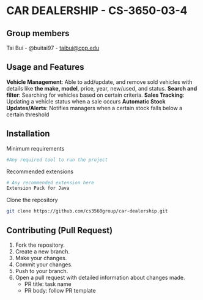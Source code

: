 # CAR DEALERSHIP - CS-3650-03-4

## Group members

Tai Bui - @buitai97 - taibui@cpp.edu

## Usage and Features

**Vehicle Management**: Able to add/update, and remove sold vehicles with details like **the make, model**, price, year, new/used, and status.
**Search and filter**: Searching for vehicles based on certain criteria. 
**Sales Tracking**: Updating a vehicle status when a sale occurs 
**Automatic Stock Updates/Alerts**: Notifies managers when a certain stock falls below a certain threshold

## Installation

Minimum requirements

```bash
#Any required tool to run the project
```

Recommended extensions

```bash
# Any recommended extension here
Extension Pack for Java
```

Clone the repository

```bash
git clone https://github.com/cs3560group/car-dealership.git
```


## Contributing (Pull Request)

1. Fork the repository.
2. Create a new branch.
3. Make your changes.
4. Commit your changes.
5. Push to your branch.
6. Open a pull request with detailed information about changes made.
   - PR title:  task name
   - PR body: follow PR template


